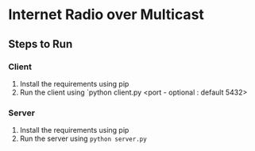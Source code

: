# Internet Radio over Multicast

## Steps to Run

### Client

1. Install the requirements using pip
2. Run the client using `python client.py <ip of tcp server> <port - optional : default 5432>

### Server

1. Install the requirements using pip
2. Run the server using `python server.py`